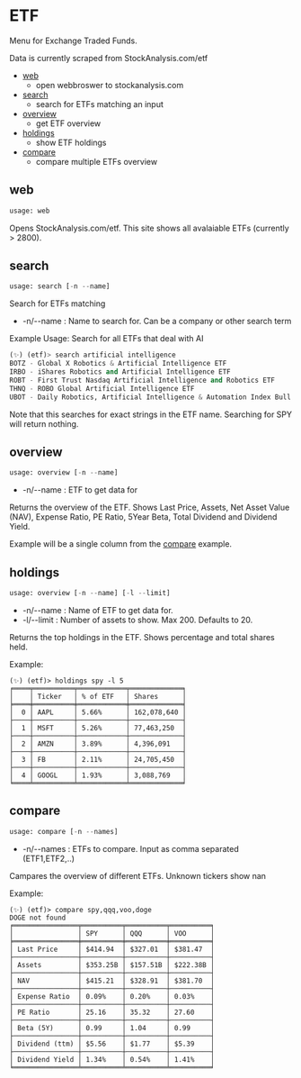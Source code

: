 # ETF
Menu for Exchange Traded Funds.

Data is currently scraped from StockAnalysis.com/etf

* [web](#web)
  * open webbroswer to stockanalysis.com
* [search](#search)
  * search for ETFs matching an input
* [overview](#overview)
  *  get ETF overview
* [holdings](#holdings)
  * show ETF holdings
* [compare](#compare)
  * compare multiple ETFs overview

## web <a name="web"></a>
```python
usage: web
```
Opens StockAnalysis.com/etf.  This site shows all avalaiable ETFs (currently > 2800).

## search <a name="search"></a>
```python
usage: search [-n --name]
```
Search for ETFs matching
* -n/--name : Name to search for.  Can be a company or other search term

Example Usage: Search for all ETFs that deal with AI
```python
(✨) (etf)> search artificial intelligence
BOTZ - Global X Robotics & Artificial Intelligence ETF
IRBO - iShares Robotics and Artificial Intelligence ETF
ROBT - First Trust Nasdaq Artificial Intelligence and Robotics ETF
THNQ - ROBO Global Artificial Intelligence ETF
UBOT - Daily Robotics, Artificial Intelligence & Automation Index Bull 3X Shares
```
Note that this searches for exact strings in the ETF name.  Searching for SPY will return nothing.

## overview <a name="overview"></a>
```python
usage: overview [-n --name]
```
* -n/--name : ETF to get data for

Returns the overview of the ETF.  Shows Last Price, Assets, Net Asset Value (NAV), Expense Ratio, PE Ratio, 5Year Beta, Total Dividend and Dividend Yield.

Example will be a single column from the [compare](#compare) example.

## holdings <a name="holdings"></a>
```python
usage: overview [-n --name] [-l --limit]
```
* -n/--name : Name of ETF to get data for.
* -l/--limit : Number of assets to show.  Max 200.  Defaults to 20.

Returns the top holdings in the ETF.  Shows percentage and total shares held.

Example:
```
(✨) (etf)> holdings spy -l 5
╒════╤══════════╤════════════╤═════════════╕
│    │ Ticker   │ % of ETF   │ Shares      │
╞════╪══════════╪════════════╪═════════════╡
│  0 │ AAPL     │ 5.66%      │ 162,078,640 │
├────┼──────────┼────────────┼─────────────┤
│  1 │ MSFT     │ 5.26%      │ 77,463,250  │
├────┼──────────┼────────────┼─────────────┤
│  2 │ AMZN     │ 3.89%      │ 4,396,091   │
├────┼──────────┼────────────┼─────────────┤
│  3 │ FB       │ 2.11%      │ 24,705,450  │
├────┼──────────┼────────────┼─────────────┤
│  4 │ GOOGL    │ 1.93%      │ 3,088,769   │
╘════╧══════════╧════════════╧═════════════╛
```

## compare <a name="compare"></a>
```python
usage: compare [-n --names]
```
* -n/--names : ETFs to compare.  Input as comma separated (ETF1,ETF2,..)

Campares the overview of different ETFs.  Unknown tickers show nan

Example:

```
(✨) (etf)> compare spy,qqq,voo,doge
DOGE not found
╒════════════════╤══════════╤══════════╤══════════╕
│                │ SPY      │ QQQ      │ VOO      │
╞════════════════╪══════════╪══════════╪══════════╡
│ Last Price     │ $414.94  │ $327.01  │ $381.47  │
├────────────────┼──────────┼──────────┼──────────┤
│ Assets         │ $353.25B │ $157.51B │ $222.38B │
├────────────────┼──────────┼──────────┼──────────┤
│ NAV            │ $415.21  │ $328.91  │ $381.70  │
├────────────────┼──────────┼──────────┼──────────┤
│ Expense Ratio  │ 0.09%    │ 0.20%    │ 0.03%    │
├────────────────┼──────────┼──────────┼──────────┤
│ PE Ratio       │ 25.16    │ 35.32    │ 27.60    │
├────────────────┼──────────┼──────────┼──────────┤
│ Beta (5Y)      │ 0.99     │ 1.04     │ 0.99     │
├────────────────┼──────────┼──────────┼──────────┤
│ Dividend (ttm) │ $5.56    │ $1.77    │ $5.39    │
├────────────────┼──────────┼──────────┼──────────┤
│ Dividend Yield │ 1.34%    │ 0.54%    │ 1.41%    │
╘════════════════╧══════════╧══════════╧══════════╛
```
